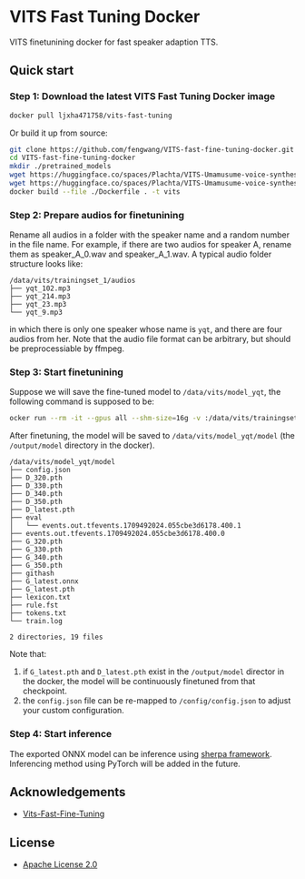# VITS Fast Tuning Docker

VITS finetunining docker for fast speaker adaption TTS.


## Quick start

### Step 1: Download the latest VITS Fast Tuning Docker image

```bash
docker pull ljxha471758/vits-fast-tuning
```

Or build it up from source:

```bash
git clone https://github.com/fengwang/VITS-fast-fine-tuning-docker.git
cd VITS-fast-fine-tuning-docker
mkdir ./pretrained_models
wget https://huggingface.co/spaces/Plachta/VITS-Umamusume-voice-synthesizer/resolve/main/pretrained_models/D_trilingual.pth -O ./pretrained_models/D_0.pth
wget https://huggingface.co/spaces/Plachta/VITS-Umamusume-voice-synthesizer/resolve/main/pretrained_models/G_trilingual.pth -O ./pretrained_models/G_0.pth
docker build --file ./Dockerfile . -t vits
```

### Step 2: Prepare audios for finetunining

Rename all audios in a folder with the speaker name and a random number in the file name. For example, if there are two audios for speaker A, rename them as speaker_A_0.wav and speaker_A_1.wav.
A typical audio folder structure looks like:

```
/data/vits/trainingset_1/audios
├── yqt_102.mp3
├── yqt_214.mp3
├── yqt_23.mp3
└── yqt_9.mp3
```

in which there is only one speaker whose name is `yqt`, and there are four audios from her. Note that the audio file format can be arbitrary, but should be preprocessiable by ffmpeg.


### Step 3: Start finetunining

Suppose we will save the fine-tuned model to `/data/vits/model_yqt`, the following command is supposed to be:

```bash
ocker run --rm -it --gpus all --shm-size=16g -v :/data/vits/trainingset_1/audios:/input -v /data/vits/model_yqt:/output vits sh /workspace/VITS-fast-fine-tuning/scripts/run.sh
```

After finetuning, the model will be saved to `/data/vits/model_yqt/model` (the `/output/model` directory in the docker).

```
/data/vits/model_yqt/model
├── config.json
├── D_320.pth
├── D_330.pth
├── D_340.pth
├── D_350.pth
├── D_latest.pth
├── eval
│   └── events.out.tfevents.1709492024.055cbe3d6178.400.1
├── events.out.tfevents.1709492024.055cbe3d6178.400.0
├── G_320.pth
├── G_330.pth
├── G_340.pth
├── G_350.pth
├── githash
├── G_latest.onnx
├── G_latest.pth
├── lexicon.txt
├── rule.fst
├── tokens.txt
└── train.log

2 directories, 19 files
```


Note that:
1. if `G_latest.pth` and `D_latest.pth` exist in the `/output/model` director in the docker, the model will be continuously finetuned from that checkpoint.
2. the `config.json` file can be re-mapped to `/config/config.json` to adjust your custom configuration.


### Step 4: Start inference

The exported ONNX model can be inference using [sherpa framework](https://k2-fsa.github.io/sherpa/onnx/tts/pretrained_models/vits.html#csukuangfj-vits-zh-hf-fanchen-c-chinese-1-female). Inferencing method using PyTorch will be added in the future.




## Acknowledgements
+ [Vits-Fast-Fine-Tuning](https://github.com/Plachtaa/VITS-fast-fine-tuning)


## License

+ [Apache License 2.0](https://github.com/fengwang/VITS-fast-fine-tuning-docker/blob/main/LICENSE)






